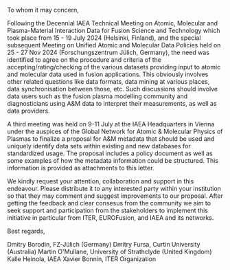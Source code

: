 To whom it may concern,

Following the Decennial IAEA Technical Meeting on Atomic, Molecular and Plasma-Material Interaction Data for Fusion Science and Technology which took place from 15 - 19 July 2024 (Helsinki, Finland), and the special subsequent Meeting
on Unified Atomic and Molecular Data Policies held on 25 - 27 Nov 2024 (Forschungszentrum Jülich, Germany), the need was identified to agree on the procedure and criteria of the accepting/rating/checking of the various datasets providing
input to atomic and molecular data used in fusion applications. This obviously involves other related questions like data formats, data mining at various places, data synchronisation between those, etc.
Such discussions should involve data users such as the fusion plasma modelling community and diagnosticians using A&M data to interpret their measurements, as well as data providers.

A third meeting was held on 9-11 July at the IAEA Headquarters in Vienna under the auspices of the Global Network for Atomic & Molecular Physics of Plasmas to finalize a proposal for A&M metadata that should be used and uniquely identify
data sets within existing and new databases for standardized usage. The proposal includes a policy document as well as some examples of how the metadata information could be structured. This information is provided as attachments to this letter.

We kindly request your attention, collaboration and support in this endeavour. Please distribute it to any interested party within your institution so that they may comment and suggest improvements to our proposal. After getting the feedback and clear consesus from the community we aim to seek support and participation from the stakeholders to implement this initiative in particular from ITER, EUROFusion, and IAEA and its networks.

Best regards,

Dmitry Borodin, FZ-Jülich (Germany)
Dmitry Fursa, Curtin University (Australia)
Martin O'Mullane, University of Strathclyde (United Kingdom)
Kalle Heinola, IAEA
Xavier Bonnin, ITER Organization
